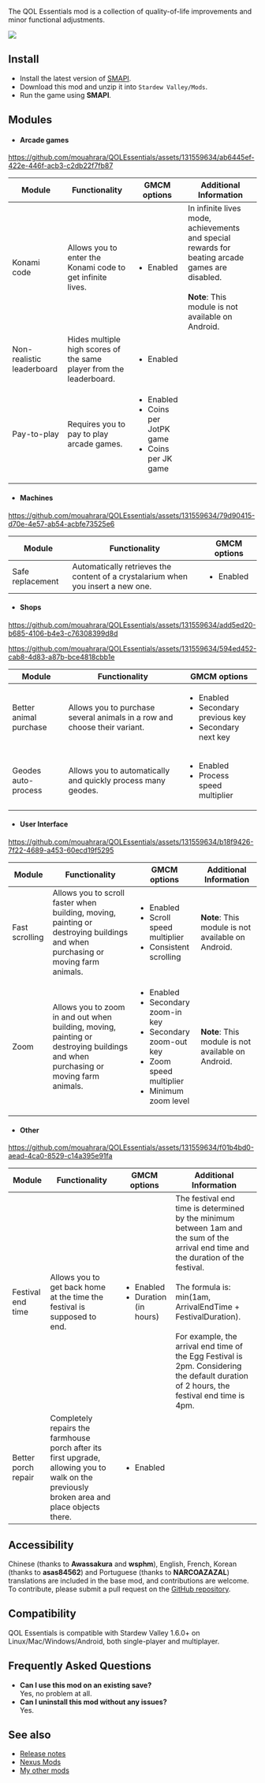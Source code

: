 The QOL Essentials mod is a collection of quality-of-life improvements and minor functional adjustments.

![](https://raw.githubusercontent.com/wiki/mouahrara/QOLEssentials/images/main.jpg)

## Install
 - Install the latest version of [SMAPI](https://smapi.io).
 - Download this mod and unzip it into `Stardew Valley/Mods`.
 - Run the game using **SMAPI**.

## Modules

- #### Arcade games

https://github.com/mouahrara/QOLEssentials/assets/131559634/ab6445ef-422e-446f-acb3-c2db22f7fb87

| Module                    | Functionality                                                       | GMCM options                                                                     | Additional Information                                                                                                                                       |
|---------------------------|---------------------------------------------------------------------|----------------------------------------------------------------------------------|--------------------------------------------------------------------------------------------------------------------------------------------------------------|
| Konami code               | Allows you to enter the Konami code to get infinite lives.          | <ul><li>Enabled</li></ul>                                                        | In infinite lives mode, achievements and special rewards for beating arcade games are disabled. <br/><br/>**Note**: This module is not available on Android. |
| Non-realistic leaderboard | Hides multiple high scores of the same player from the leaderboard. | <ul><li>Enabled</li></ul>	                                                     |                                                                                                                                                              |
| Pay-to-play               | Requires you to pay to play arcade games.                           | <ul><li>Enabled</li><li>Coins per JotPK game</li><li>Coins per JK game</li></ul> |                                                                                                                                                              |

- #### Machines

https://github.com/mouahrara/QOLEssentials/assets/131559634/79d90415-d70e-4e57-ab54-acbfe73525e6

| Module           | Functionality                                                                    | GMCM options              |
|------------------|----------------------------------------------------------------------------------|---------------------------|
| Safe replacement | Automatically retrieves the content of a crystalarium when you insert a new one. | <ul><li>Enabled</li></ul> |

- #### Shops

https://github.com/mouahrara/QOLEssentials/assets/131559634/add5ed20-b685-4106-b4e3-c76308399d8d

https://github.com/mouahrara/QOLEssentials/assets/131559634/594ed452-cab8-4d83-a87b-bce4818cbb1e

| Module                 | Functionality                                                             | GMCM options                                                                        |
|------------------------|---------------------------------------------------------------------------|-------------------------------------------------------------------------------------|
| Better animal purchase | Allows you to purchase several animals in a row and choose their variant. | <ul><li>Enabled</li><li>Secondary previous key</li><li>Secondary next key</li></ul> |
| Geodes auto-process    | Allows you to automatically and quickly process many geodes.              | <ul><li>Enabled</li><li>Process speed multiplier</li></ul>                          |

- #### User Interface

https://github.com/mouahrara/QOLEssentials/assets/131559634/b18f9426-7f22-4689-a453-60ecd19f5295

| Module         | Functionality                                                                                                                     | GMCM options                                                                                                                                    |  Additional Information                            |
|----------------|-----------------------------------------------------------------------------------------------------------------------------------|-------------------------------------------------------------------------------------------------------------------------------------------------|----------------------------------------------------|
| Fast scrolling | Allows you to scroll faster when building, moving, painting or destroying buildings and when purchasing or moving farm animals.   | <ul><li>Enabled</li><li>Scroll speed multiplier</li><li>Consistent scrolling</li></ul>                                                          | **Note**: This module is not available on Android. |
| Zoom           | Allows you to zoom in and out when building, moving, painting or destroying buildings and when purchasing or moving farm animals. | <ul><li>Enabled</li><li>Secondary zoom-in key</li><li>Secondary zoom-out key</li><li>Zoom speed multiplier</li><li>Minimum zoom level</li></ul> | **Note**: This module is not available on Android. |

- #### Other

https://github.com/mouahrara/QOLEssentials/assets/131559634/f01b4bd0-aead-4ca0-8529-c14a395e91fa

| Module              | Functionality                                                                                                                               | GMCM options                                                                     | Additional Information                                                                                                                                                                                                                                                                                                                                   |
|---------------------|---------------------------------------------------------------------------------------------------------------------------------------------|----------------------------------------------------------------------------------|----------------------------------------------------------------------------------------------------------------------------------------------------------------------------------------------------------------------------------------------------------------------------------------------------------------------------------------------------------|
| Festival end time   | Allows you to get back home at the time the festival is supposed to end.                                                                    | <ul><li>Enabled</li><li>Duration (in hours)</li></ul>                            | The festival end time is determined by the minimum between 1am and the sum of the arrival end time and the duration of the festival.<br><br>The formula is: min(1am, ArrivalEndTime + FestivalDuration).<br><br>For example, the arrival end time of the Egg Festival is 2pm. Considering the default duration of 2 hours, the festival end time is 4pm. |
| Better porch repair | Completely repairs the farmhouse porch after its first upgrade, allowing you to walk on the previously broken area and place objects there. | <ul><li>Enabled</li></ul>                                                        |                                                                                                                                                                                                                                                                                                                                                          |

## Accessibility
Chinese (thanks to **Awassakura** and **wsphm**), English, French, Korean (thanks to **asas84562**) and Portuguese (thanks to **NARCOAZAZAL**) translations are included in the base mod, and contributions are welcome. To contribute, please submit a pull request on the [GitHub repository](https://github.com/mouahrara/QOLEssentials/pulls).

## Compatibility
QOL Essentials is compatible with Stardew Valley 1.6.0+ on Linux/Mac/Windows/Android, both single-player and multiplayer.

## Frequently Asked Questions
- **Can I use this mod on an existing save?**\
Yes, no problem at all.
- **Can I uninstall this mod without any issues?**\
Yes.

## See also
- [Release notes](https://github.com/mouahrara/QOLEssentials/releases)
- [Nexus Mods](https://www.nexusmods.com/stardewvalley/mods/18973)
- [My other mods](https://www.nexusmods.com/stardewvalley/users/190812873?tab=user+files)
